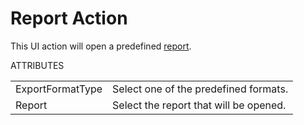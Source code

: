 # Report Action

This UI action will open a predefined [report](/t/Reports).

ATTRIBUTES

|                  |                                        |
|------------------|----------------------------------------|
| ExportFormatType | Select one of the predefined formats.  |
| Report           | Select the report that will be opened. |
